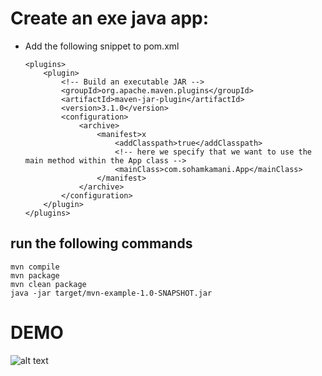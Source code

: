 # Create an exe java app:

* Add the following snippet to pom.xml
	```
	<plugins>
		<plugin>
			<!-- Build an executable JAR -->
			<groupId>org.apache.maven.plugins</groupId>
			<artifactId>maven-jar-plugin</artifactId>
			<version>3.1.0</version>
			<configuration>
				<archive>
					<manifest>x
						<addClasspath>true</addClasspath>
						<!-- here we specify that we want to use the main method within the App class -->
						<mainClass>com.sohamkamani.App</mainClass>
					</manifest>
				</archive>
			</configuration>
		</plugin>
	</plugins>
	```
## run the following commands
	mvn compile
	mvn package
	mvn clean package
	java -jar target/mvn-example-1.0-SNAPSHOT.jar


# DEMO

![alt text](https://github.com/Arturbl/Projeto-Final-SDP/blob/main/images/sdp_project.jpeg)

